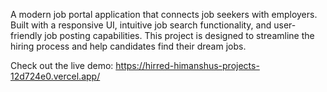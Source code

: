 A modern job portal application that connects job seekers with employers. Built with a responsive UI, intuitive job search functionality, and user-friendly job posting capabilities. This project is designed to streamline the hiring process and help candidates find their dream jobs.

Check out the live demo:     https://hirred-himanshus-projects-12d724e0.vercel.app/


